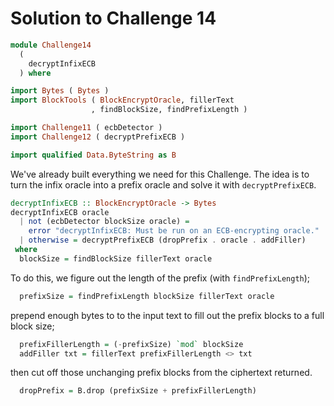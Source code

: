# Solution to Challenge 14

```haskell
module Challenge14
  (
    decryptInfixECB
  ) where

import Bytes ( Bytes )
import BlockTools ( BlockEncryptOracle, fillerText
                  , findBlockSize, findPrefixLength )

import Challenge11 ( ecbDetector )
import Challenge12 ( decryptPrefixECB )

import qualified Data.ByteString as B
```

We've already built everything we need for this Challenge.
The idea is to turn the infix oracle into a prefix oracle
and solve it with `decryptPrefixECB`.

```haskell
decryptInfixECB :: BlockEncryptOracle -> Bytes
decryptInfixECB oracle
  | not (ecbDetector blockSize oracle) =
    error "decryptInfixECB: Must be run on an ECB-encrypting oracle."
  | otherwise = decryptPrefixECB (dropPrefix . oracle . addFiller)
 where
  blockSize = findBlockSize fillerText oracle
```

To do this, we figure out the length of the prefix (with `findPrefixLength`);

``` haskell
  prefixSize = findPrefixLength blockSize fillerText oracle
```

prepend enough bytes to to the input text to fill out the prefix blocks
to a full block size;

``` haskell
  prefixFillerLength = (-prefixSize) `mod` blockSize
  addFiller txt = fillerText prefixFillerLength <> txt
```

then cut off those unchanging prefix blocks from the ciphertext returned.

``` haskell
  dropPrefix = B.drop (prefixSize + prefixFillerLength)
```

